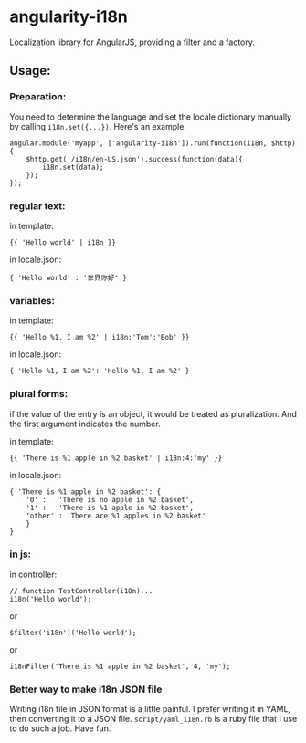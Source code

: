 angularity-i18n
===============

Localization library for AngularJS, providing a filter and a factory.

Usage:
-------

### Preparation:
You need to determine the language and set the locale dictionary manually by calling `i18n.set({...})`. Here's an example.

	angular.module('myapp', ['angularity-i18n']).run(function(i18n, $http){
		$http.get('/i18n/en-US.json').success(function(data){
			i18n.set(data);
		});
	});

### regular text:
in template:

    {{ 'Hello world' | i18n }}

in locale.json:

    { 'Hello world' : '世界你好' }

### variables:
in template:

    {{ 'Hello %1, I am %2' | i18n:'Tom':'Bob' }}
    
in locale.json:

    { 'Hello %1, I am %2': 'Hello %1, I am %2' }

### plural forms:

if the value of the entry is an object, it would be treated as pluralization. And the first argument indicates the number.

in template:

    {{ 'There is %1 apple in %2 basket' | i18n:4:'my' }}
    
in locale.json:

	{ 'There is %1 apple in %2 basket': {
		'0' :   'There is no apple in %2 basket',
		'1' :   'There is %1 apple in %2 basket',
		'other' : 'There are %1 apples in %2 basket'
		}
	}

### in js:
in controller:

	// function TestController(i18n)...
	i18n('Hello world');

or

    $filter('i18n')('Hello world');

or

    i18nFilter('There is %1 apple in %2 basket', 4, 'my');

### Better way to make i18n JSON file
Writing i18n file in JSON format is a little painful. I prefer writing it in YAML, then converting it to a JSON file. `script/yaml_i18n.rb` is a ruby file that I use to do such a job. Have fun.

